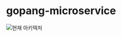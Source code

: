 # gopang-microservice
![현재 아키텍처](https://github.com/kimmingyu0/gopang-msa/assets/103105229/931a13a3-2a4c-4c90-bc2b-fbca7ddd7c80)



